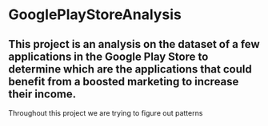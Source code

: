 # GooglePlayStoreAnalysis
This project is an analysis on the dataset of a few applications in the Google Play Store to determine which are the applications that could benefit from a boosted marketing to increase their income.
---------------------------------------------------------------------------------------------------------------------------------------------------------------------------
Throughout this project we are trying to figure out patterns 
